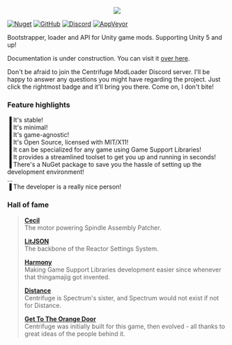 <p align="center"><img src="https://github.com/Ciastex/Centrifuge/blob/master/Centrifuge.Shared/Graphics/cnfg_logo.png"></img></p>

[![Nuget](https://img.shields.io/nuget/v/Centrifuge.Mod.SDK?style=for-the-badge)](https://www.nuget.org/packages/Centrifuge.Mod.SDK) [![GitHub](https://img.shields.io/github/license/Ciastex/Centrifuge?style=for-the-badge)](https://github.com/Ciastex/Centrifuge/blob/master/LICENSE.md) [![Discord](https://img.shields.io/discord/610890844878405641?color=%23007ACC&label=Discord&style=for-the-badge)](https://discord.gg/dhju4gQ) [![AppVeyor](https://img.shields.io/appveyor/ci/Ciastex/centrifuge?label=APPVEYOR&style=for-the-badge)](https://ci.appveyor.com/project/Ciastex/centrifuge)

Bootstrapper, loader and API for Unity game mods. Supporting Unity 5 and up!

Documentation is under construction. You can visit it [over here](https://github.com/Ciastex/Centrifuge/wiki).  
  
Don't be afraid to join the Centrifuge ModLoader Discord server. I'll be happy to answer any questions you might have regarding the project. Just click the rightmost badge and it'll bring you there. Come on, I don't bite!

### Feature highlights
▐ It's stable!  
▐ It's minimal!  
▐ It's game-agnostic!  
▐ It's Open Source, licensed with MIT/X11!  
▐ It can be specialized for any game using Game Support Libraries!  
▐ It provides a streamlined toolset to get you up and running in seconds!  
▐ There's a NuGet package to save you the hassle of setting up the development environment!  
  ...  
▐ The developer is a really nice person!  
  
### Hall of fame
> [**Cecil**](https://github.com/jbevain/cecil)  
The motor powering Spindle Assembly Patcher.  
>
> [**LitJSON**](https://github.com/LitJSON/litjson)  
The backbone of the Reactor Settings System.  
>
> [**Harmony**](https://github.com/pardeike/Harmony)  
Making Game Support Libraries development easier since whenever that thingamajig got invented.  
>  
> [**Distance**](https://store.steampowered.com/app/233610/Distance)  
Centrifuge is Spectrum's sister, and Spectrum would not exist if not for Distance.
>  
> [**Get To The Orange Door**](https://store.steampowered.com/app/541200/Get_To_The_Orange_Door)  
Centrifuge was initially built for this game, then evolved - all thanks to great ideas of the people behind it.
